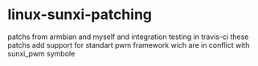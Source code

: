 # linux-sunxi-patching
 patchs from armbian and myself and integration testing in travis-ci
these patchs add support for standart pwm framework wich are in conflict with sunxi_pwm symbole
